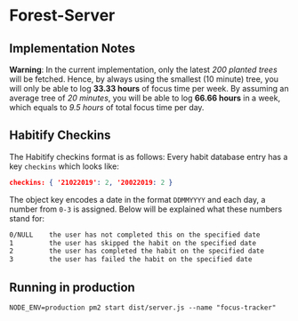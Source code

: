 # Forest-Server

## Implementation Notes

**Warning**: In the current implementation, only the latest *200 planted trees* will be fetched. Hence, by always using the smallest (10 minute) tree, you will only be able to log **33.33 hours** of focus time per week. By assuming an average tree of *20 minutes*, you will be able to log **66.66 hours** in a week, which equals to *9.5 hours* of total focus time per day.

## Habitify Checkins

The Habitify checkins format is as follows: Every habit database entry has a key `checkins` which looks like:

```json
checkins: { '21022019': 2, '20022019: 2 }
```

The object key encodes a date in the format `DDMMYYYY` and each day, a number from `0-3` is assigned. Below will be explained what these numbers stand for:
```txt
0/NULL    the user has not completed this on the specified date
1         the user has skipped the habit on the specified date
2         the user has completed the habit on the specified date
3         the user has failed the habit on the specified date
```

## Running in production 

```txt
NODE_ENV=production pm2 start dist/server.js --name "focus-tracker"
```
